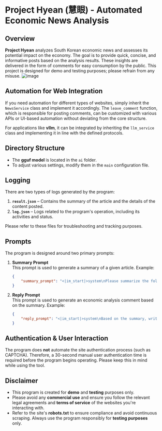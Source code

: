 # Project Hyean (慧眼) - Automated Economic News Analysis

## Overview
**Project Hyean** analyzes South Korean economic news and assesses its potential impact on the economy. The goal is to provide quick, concise, and informative posts based on the analysis results. These insights are delivered in the form of comments for easy consumption by the public. This project is designed for demo and testing purposes; please refrain from any misuse.
![image](https://github.com/user-attachments/assets/8ff3b3e7-9ed6-4589-92a2-8aff8aa6f4f0)

## Automation for Web Integration
If you need automation for different types of websites, simply inherit the `NewsService` class and implement it accordingly. The `leave_comment` function, which is responsible for posting comments, can be customized with various APIs or UI-based automation without deviating from the core structure.

For applications like **vllm**, it can be integrated by inheriting the `llm_service` class and implementing it in line with the defined protocols.

## Directory Structure
- The **gguf model** is located in the `ai` folder.  
- To adjust various settings, modify them in the `main` configuration file.

## Logging
There are two types of logs generated by the program:

1. **`result.json`** – Contains the summary of the article and the details of the content posted.
2. **`log.json`** – Logs related to the program's operation, including its activities and status.

Please refer to these files for troubleshooting and tracking purposes.

## Prompts
The program is designed around two primary prompts:

1. **Summary Prompt**  
   This prompt is used to generate a summary of a given article. Example:

   ```json
   {
       "summary_prompt": "<|im_start|>system\nPlease summarize the following article.<|im_end|>\n<|im_start|>user\n{content}\n---\nPlease summarize the above content in 300 characters.<|im_end|>\n<|im_start|>assistant\n"
   }
   ```

2. **Reply Prompt**  
   This prompt is used to generate an economic analysis comment based on the summary. Example:

   ```json
   {
       "reply_prompt": "<|im_start|>system\nBased on the summary, write a comment analyzing its relevance to the South Korean economy.<|im_end|>\n<|im_start|>user\nSummary: {summary}\n---\nWrite an economic analysis comment based on the above summary.<|im_end|>\n<|im_start|>assistant\n"
   }
   ```

## Authentication & User Interaction
The program does **not** automate the site authentication process (such as CAPTCHA). Therefore, a 30-second manual user authentication time is required before the program begins operating. Please keep this in mind while using the tool.

## Disclaimer
- This program is created for **demo** and **testing** purposes only.  
- Please avoid any **commercial use** and ensure you follow the relevant legal agreements and **terms of service** of the websites you're interacting with.  
- Refer to the site's **robots.txt** to ensure compliance and avoid continuous scraping. Always use the program responsibly for **testing purposes** only.
